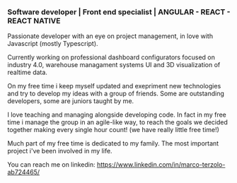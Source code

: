 ### Software developer | Front end specialist | ANGULAR - REACT - REACT NATIVE

Passionate developer with an eye on project management, in love with Javascript (mostly Typescript).

Currently working on professional dashboard configurators focused on industry 4.0,
warehouse managament systems UI and 3D visualization of realtime data.

On my free time i keep myself updated and exepriment new technologies and try to develop my ideas with a group of friends. Some are outstanding developers, some are juniors taught by me.

I love teaching and managing alongside developing code. In fact in my free time i manage the group in an agile-like way, to reach the goals we decided together making every single hour count! (we have really little free time!)

Much part of my free time is dedicated to my family. The most important project i've been involved in my life.

You can reach me on linkedin: https://www.linkedin.com/in/marco-terzolo-ab724465/
